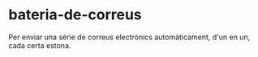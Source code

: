 # bateria-de-correus
Per enviar una sèrie de correus electrònics automàticament, d'un en un, cada certa estona.
